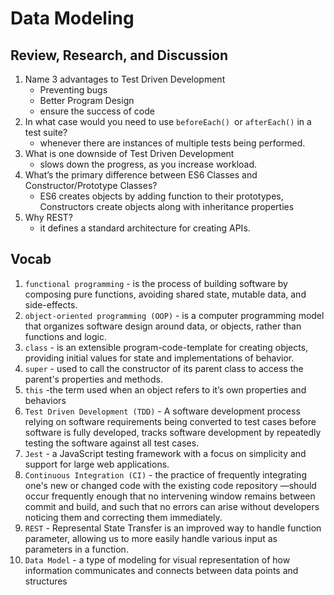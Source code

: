 # Data Modeling

## Review, Research, and Discussion

1. Name 3 advantages to Test Driven Development
    - Preventing bugs
    - Better Program Design 
    - ensure the success of code
2.  In what case would you need to use `beforeEach() `or `afterEach()` in a test suite?
    - whenever there are instances of multiple tests being performed.
3.  What is one downside of Test Driven Development
    - slows down the progress, as you increase workload.
4.  What’s the primary difference between ES6 Classes and Constructor/Prototype Classes?
    - ES6 creates objects by adding function to their prototypes, Constructors create objects along with inheritance properties
5.  Why REST?
    - it defines a standard architecture for creating APIs.

## Vocab

1.  `functional programming` - is the process of building software by composing pure functions, avoiding shared state, mutable data, and side-effects.  
2.  `object-oriented programming (OOP)` - is a computer programming model that organizes software design around data, or objects, rather than functions and logic.  
3.  `class` - is an extensible program-code-template for creating objects, providing initial values for state and implementations of behavior.  
4.  `super` - used to call the constructor of its parent class to access the parent's properties and methods.  
5.  `this` -the term used when an object refers to it’s own properties and behaviors
6.  `Test Driven Development (TDD)` - A software development process relying on software requirements being converted to test cases before software is fully developed, tracks software development by repeatedly testing the software against all test cases.
7.  `Jest` - a JavaScript testing framework with a focus on simplicity and support for large web applications.
8.  `Continuous Integration (CI)` - the practice of frequently integrating one's new or changed code with the existing code repository —should occur frequently enough that no intervening window remains between commit and build, and such that no errors can arise without developers noticing them and correcting them immediately.
9.  `REST` - Represental State Transfer is an improved way to handle function parameter, allowing us to more easily handle various input as parameters in a function.
10. `Data Model` - a type of modeling for visual representation of how information communicates and connects between data points and structures